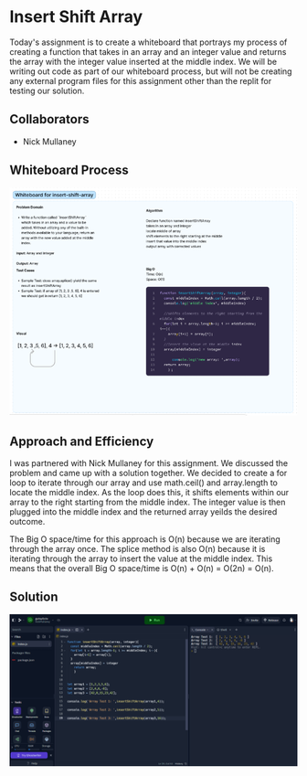 # Insert Shift Array
<!-- Short summary of the challenge -->

Today's assignment is to create a whiteboard that portrays my process of creating a function that takes in an array and an integer value and returns the array with the integer value inserted at the middle index. We will be writing out code as part of our whiteboard process, but will not be creating any external program files for this assignment other than the replit for testing our solution.

## Collaborators

- Nick Mullaney

## Whiteboard Process
<!-- Embedded whiteboard image -->

![Whiteboard](/public/codeChallenge02Whiteboard.png)

## Approach and Efficiency
<!-- What approach did you take? Why? What is the Big O space/time for this approach? -->

I was partnered with Nick Mullaney for this assignment. We discussed the problem and came up with a solution together. We decided to create a for loop to iterate through our array and use math.ceil() and array.length to locate the middle index. As the loop does this, it shifts elements within our array to the right starting from the middle index. The integer value is then plugged into the middle index and the returned array yeilds the desired outcome.

The Big O space/time for this approach is O(n) because we are iterating through the array once. The splice method is also O(n) because it is iterating through the array to insert the value at the middle index. This means that the overall Big O space/time is O(n) + O(n) = O(2n) = O(n).

## Solution
<!-- Show how to run your code, and examples of it in action -->

![isaTests](/public/insert-shift-array-tests.png)
